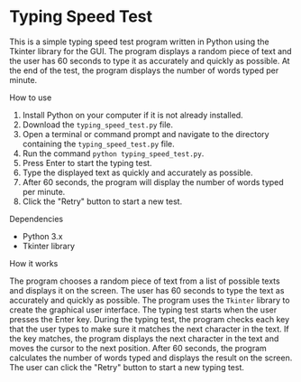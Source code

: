 # Typing Speed Test
<p>This is a simple typing speed test program written in Python using the Tkinter library for the GUI. The program displays a random piece of text and the user has 60 seconds to type it as accurately and quickly as possible. At the end of the test, the program displays the number of words typed per minute.</p>How to use
<ol>
 <li>Install Python on your computer if it is not already installed.</li>
 <li>Download the <code>typing_speed_test.py</code> file.</li>
 <li>Open a terminal or command prompt and navigate to the directory containing the <code>typing_speed_test.py</code> file.</li>
 <li>Run the command <code>python typing_speed_test.py</code>.</li>
 <li>Press Enter to start the typing test.</li>
 <li>Type the displayed text as quickly and accurately as possible.</li>
 <li>After 60 seconds, the program will display the number of words typed per minute.</li>
 <li>Click the "Retry" button to start a new test.</li>
</ol>Dependencies
<ul>
 <li>Python 3.x</li>
 <li>Tkinter library</li>
</ul>How it works
<p>The program chooses a random piece of text from a list of possible texts and displays it on the screen. The user has 60 seconds to type the text as accurately and quickly as possible. The program uses the <code>Tkinter</code> library to create the graphical user interface. The typing test starts when the user presses the Enter key. During the typing test, the program checks each key that the user types to make sure it matches the next character in the text. If the key matches, the program displays the next character in the text and moves the cursor to the next position. After 60 seconds, the program calculates the number of words typed and displays the result on the screen. The user can click the "Retry" button to start a new typing test.</p>
